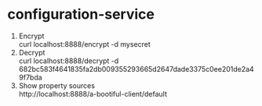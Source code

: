 # configuration-service

1. Encrypt <br/>
  curl localhost:8888/encrypt -d mysecret
2. Decrypt <br/>
  curl localhost:8888/decrypt -d 682bc583f4641835fa2db009355293665d2647dade3375c0ee201de2a49f7bda
3. Show property sources <br/>
  http://localhost:8888/a-bootiful-client/default
